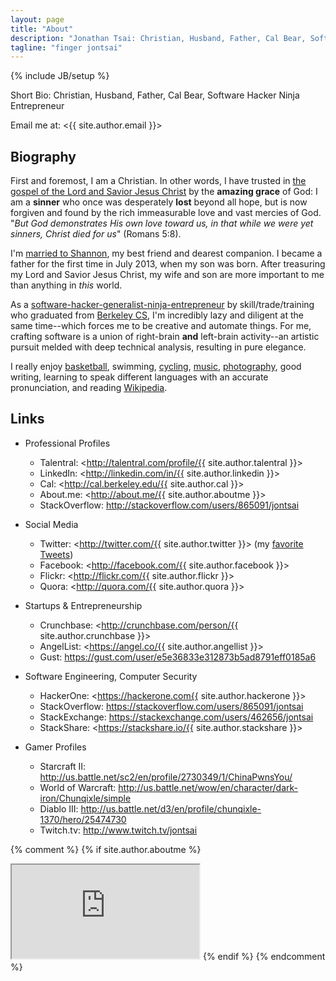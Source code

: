 ```yaml
---
layout: page
title: "About"
description: "Jonathan Tsai: Christian, Husband, Father, Cal Bear, Software Hacker Ninja Entrepreneur. Based out of Silicon Valley, CA."
tagline: "finger jontsai"
---
```

{% include JB/setup %}

Short Bio: Christian, Husband, Father, Cal Bear, Software Hacker Ninja Entrepreneur

Email me at: <{{ site.author.email }}>

## Biography ##

First and foremost, I am a Christian. In other words, I have trusted in <a href="http://www.aweandreverence.com/gospel/what-is-the-gospel/248" target="_blank">the gospel of the Lord and Savior Jesus Christ</a> by the <strong>amazing grace</strong> of God: I am a <strong>sinner</strong> who once was desperately <strong>lost</strong> beyond all hope, but is now forgiven and found by the rich immeasurable love and vast mercies of God. "<em>But God demonstrates His own love toward us, in that while we were yet sinners, Christ died for us</em>" (Romans 5:8).

I'm <a href="http://jands2011.com" target="_blank">married to Shannon</a>, my best friend and dearest companion. I became a father for the first time in July 2013, when my son was born. After treasuring my Lord and Savior Jesus Christ, my wife and son are more important to me than anything in <em>this</em> world.

As a <a href="http://talentral.com/profile/jontsai" target="_blank">software-hacker-generalist-ninja-entrepreneur</a> by skill/trade/training who graduated from <a href="https://cal.berkeley.edu/jontsai" target="_blank">Berkeley CS</a>, I'm incredibly lazy and diligent at the same time--which forces me to be creative and automate things. For me, crafting software is a union of right-brain <strong>and</strong> left-brain activity--an artistic pursuit melded with deep technical analysis, resulting in pure elegance.

I really enjoy <a href="http://pkkup.com/profile/jontsai" target="_blank">basketball</a>, swimming, <a href="http://www.strava.com/athletes/jontsai" target="_blank">cycling</a>, <a href="https://soundcloud.com/jontsai" target="_blank">music</a>, <a href="http://flickr.com/jontsai8601" target="_blank">photography</a>, good writing, learning to speak different languages with an accurate pronunciation, and reading <a href="http://en.wikipedia.org/wiki/Special:Random" target="_blank">Wikipedia</a>.

## Links ##

* Professional Profiles
  * Talentral: <http://talentral.com/profile/{{ site.author.talentral }}>
  * LinkedIn: <http://linkedin.com/in/{{ site.author.linkedin }}>
  * Cal: <http://cal.berkeley.edu/{{ site.author.cal }}>
  * About.me: <http://about.me/{{ site.author.aboutme }}>
  * StackOverflow: <http://stackoverflow.com/users/865091/jontsai>

* Social Media
  * Twitter: <http://twitter.com/{{ site.author.twitter }}> (my <a href="/tweets.html">favorite Tweets</a>)
  * Facebook: <http://facebook.com/{{ site.author.facebook }}>
  * Flickr: <http://flickr.com/{{ site.author.flickr }}>
  * Quora: <http://quora.com/{{ site.author.quora }}>

* Startups & Entrepreneurship
  * Crunchbase: <http://crunchbase.com/person/{{ site.author.crunchbase }}>
  * AngelList: <https://angel.co/{{ site.author.angellist }}>
  * Gust: <https://gust.com/user/e5e36833e312873b5ad8791eff0185a6>

* Software Engineering, Computer Security
  * HackerOne: <https://hackerone.com{{ site.author.hackerone }}>
  * StackOverflow: <https://stackoverflow.com/users/865091/jontsai>
  * StackExchange: <https://stackexchange.com/users/462656/jontsai>
  * StackShare: <https://stackshare.io/{{ site.author.stackshare }}>

* Gamer Profiles
  * Starcraft II: <http://us.battle.net/sc2/en/profile/2730349/1/ChinaPwnsYou/>
  * World of Warcraft: <http://us.battle.net/wow/en/character/dark-iron/Chunqixle/simple>
  * Diablo III: <http://us.battle.net/d3/en/profile/chunqixle-1370/hero/25474730>
  * Twitch.tv: <http://www.twitch.tv/jontsai>

{% comment %}
{% if site.author.aboutme %}
<iframe id="about_iframe" src="http://about.me/{{ site.author.aboutme }}"></iframe>
{% endif %}
{% endcomment %}
